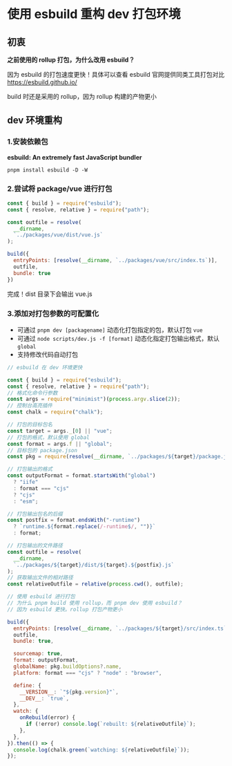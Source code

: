 # 使用 esbuild 重构 dev 打包环境

## 初衷

**之前使用的 rollup 打包，为什么改用 esbuild？**

因为 esbuild 的打包速度更快！具体可以查看 esbuild 官网提供同类工具打包对比 https://esbuild.github.io/

build 时还是采用的 rollup，因为 rollup 构建的产物更小



## dev 环境重构

### 1.安装依赖包

**esbuild: An extremely fast JavaScript bundler**

```
pnpm install esbuild -D -W
```

### 2.尝试将 package/vue 进行打包

```js
const { build } = require("esbuild");
const { resolve, relative } = require("path");

const outfile = resolve(
  __dirname,
  `../packages/vue/dist/vue.js`
);

build({
  entryPoints: [resolve(__dirname, `../packages/vue/src/index.ts`)],
  outfile,
  bundle: true
})
```

完成！dist 目录下会输出 vue.js

### 3.添加对打包参数的可配置化

  - 可通过 `pnpm dev [packagename]` 动态化打包指定的包，默认打包 `vue`
  - 可通过 `node scripts/dev.js -f [format]` 动态化指定打包输出格式，默认 `global`
  - 支持修改代码自动打包
```js
// esbuild 在 dev 环境更快

const { build } = require("esbuild");
const { resolve, relative } = require("path");
// 格式化命令行参数
const args = require("minimist")(process.argv.slice(2));
// 控制台高亮插件
const chalk = require("chalk");

// 打包的目标包名
const target = args._[0] || "vue";
// 打包的格式，默认使用 global
const format = args.f || "global";
// 目标包的 package.json
const pkg = require(resolve(__dirname, `../packages/${target}/package.json`));

// 打包输出的格式
const outputFormat = format.startsWith("global")
  ? "iife"
  : format === "cjs"
  ? "cjs"
  : "esm";

// 打包输出包名的后缀
const postfix = format.endsWith("-runtime")
  ? `runtime.${format.replace(/-runtime$/, "")}`
  : format;

// 打包输出的文件路径
const outfile = resolve(
  __dirname,
  `../packages/${target}/dist/${target}.${postfix}.js`
);
// 获取输出文件的相对路径
const relativeOutfile = relative(process.cwd(), outfile);

// 使用 esbuild 进行打包
// 为什么 pnpm build 使用 rollup，而 pnpm dev 使用 esbuild？
// 因为 esbuild 更快。rollup 打包产物更小

build({
  entryPoints: [resolve(__dirname, `../packages/${target}/src/index.ts`)],
  outfile,
  bundle: true,

  sourcemap: true,
  format: outputFormat,
  globalName: pkg.buildOptions?.name,
  platform: format === "cjs" ? "node" : "browser",

  define: {
    __VERSION__: `"${pkg.version}"`,
    __DEV__: `true`,
  },
  watch: {
    onRebuild(error) {
      if (!error) console.log(`rebuilt: ${relativeOutfile}`);
    },
  },
}).then(() => {
  console.log(chalk.green(`watching: ${relativeOutfile}`));
});

```




